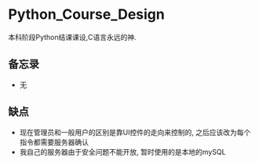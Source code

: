 # Python_Course_Design
本科阶段Python结课课设,C语言永远的神.

## 备忘录
- 无

## 缺点
- 现在管理员和一般用户的区别是靠UI控件的走向来控制的, 之后应该改为每个指令都需要服务器确认
- 我自己的服务器由于安全问题不能开放, 暂时使用的是本地的mySQL
